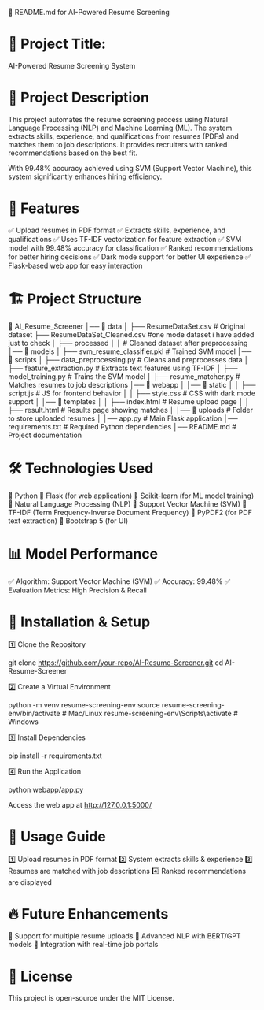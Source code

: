 📌 README.md for AI-Powered Resume Screening


# 📝 Project Title:

AI-Powered Resume Screening System

# 🎯 Project Description

This project automates the resume screening process using Natural Language Processing (NLP) and Machine Learning (ML). The system extracts skills, experience, and qualifications from resumes (PDFs) and matches them to job descriptions. It provides recruiters with ranked recommendations based on the best fit.

With 99.48% accuracy achieved using SVM (Support Vector Machine), this system significantly enhances hiring efficiency.

# 🚀 Features

✅ Upload resumes in PDF format
✅ Extracts skills, experience, and qualifications
✅ Uses TF-IDF vectorization for feature extraction
✅ SVM model with 99.48% accuracy for classification
✅ Ranked recommendations for better hiring decisions
✅ Dark mode support for better UI experience
✅ Flask-based web app for easy interaction

# 🏗 Project Structure

📂 AI_Resume_Screener
│── 📂 data
│   ├── ResumeDataSet.csv                # Original dataset
    ├── ResumeDataSet_Cleaned.csv        #one mode dataset i have added just to check
│   ├── processed
│   │       # Cleaned dataset after preprocessing
│── 📂 models
│   ├── svm_resume_classifier.pkl        # Trained SVM model
│── 📂 scripts
│   ├── data_preprocessing.py            # Cleans and preprocesses data
│   ├── feature_extraction.py            # Extracts text features using TF-IDF
│   ├── model_training.py                # Trains the SVM model
│   ├── resume_matcher.py                # Matches resumes to job descriptions
│── 📂 webapp
│   │── 📂 static
│   │   ├── script.js                     # JS for frontend behavior
│   │   ├── style.css                      # CSS with dark mode support
│   │── 📂 templates
│   │   ├── index.html                     # Resume upload page
│   │   ├── result.html                    # Results page showing matches
│   │── 📂 uploads                          # Folder to store uploaded resumes
│   │── app.py                              # Main Flask application
│── requirements.txt                         # Required Python dependencies
│── README.md                                # Project documentation

# 🛠 Technologies Used

🔹 Python
🔹 Flask (for web application)
🔹 Scikit-learn (for ML model training)
🔹 Natural Language Processing (NLP)
🔹 Support Vector Machine (SVM)
🔹 TF-IDF (Term Frequency-Inverse Document Frequency)
🔹 PyPDF2 (for PDF text extraction)
🔹 Bootstrap 5 (for UI)

# 📊 Model Performance

✅ Algorithm: Support Vector Machine (SVM)
✅ Accuracy: 99.48%
✅ Evaluation Metrics: High Precision & Recall

# 🔧 Installation & Setup

1️⃣ Clone the Repository

git clone https://github.com/your-repo/AI-Resume-Screener.git
cd AI-Resume-Screener

2️⃣ Create a Virtual Environment

python -m venv resume-screening-env
source resume-screening-env/bin/activate  # Mac/Linux
resume-screening-env\Scripts\activate  # Windows

3️⃣ Install Dependencies

pip install -r requirements.txt

4️⃣ Run the Application

python webapp/app.py

Access the web app at http://127.0.0.1:5000/

# 📌 Usage Guide

1️⃣ Upload resumes in PDF format
2️⃣ System extracts skills & experience
3️⃣ Resumes are matched with job descriptions
4️⃣ Ranked recommendations are displayed

# 🔥 Future Enhancements

🔹 Support for multiple resume uploads
🔹 Advanced NLP with BERT/GPT models
🔹 Integration with real-time job portals

# 📝 License

This project is open-source under the MIT License.

